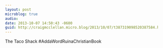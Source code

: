 ```yaml
---
layout: post
microblog: true
audio: 
date: 2013-10-07 14:50:43 -0600
guid: http://craigmcclellan.micro.blog/2013/10/07/t387319098520387584.html
---
```

The Taco Shack #AddaWordRuinaChristianBook
